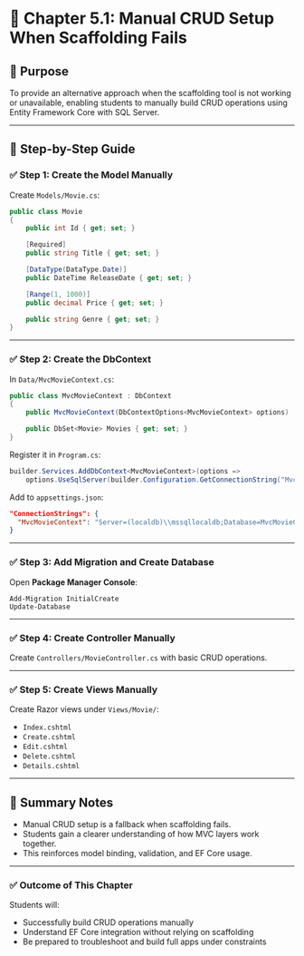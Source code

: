 
# 📘 Chapter 5.1: Manual CRUD Setup When Scaffolding Fails

## 🎯 Purpose
To provide an alternative approach when the scaffolding tool is not working or unavailable, enabling students to manually build CRUD operations using Entity Framework Core with SQL Server.

---

## 📌 Step-by-Step Guide

### ✅ Step 1: Create the Model Manually

Create `Models/Movie.cs`:
```csharp
public class Movie
{
    public int Id { get; set; }

    [Required]
    public string Title { get; set; }

    [DataType(DataType.Date)]
    public DateTime ReleaseDate { get; set; }

    [Range(1, 1000)]
    public decimal Price { get; set; }

    public string Genre { get; set; }
}
```

---

### ✅ Step 2: Create the DbContext

In `Data/MvcMovieContext.cs`:
```csharp
public class MvcMovieContext : DbContext
{
    public MvcMovieContext(DbContextOptions<MvcMovieContext> options) : base(options) { }

    public DbSet<Movie> Movies { get; set; }
}
```

Register it in `Program.cs`:
```csharp
builder.Services.AddDbContext<MvcMovieContext>(options =>
    options.UseSqlServer(builder.Configuration.GetConnectionString("MvcMovieContext")));
```

Add to `appsettings.json`:
```json
"ConnectionStrings": {
  "MvcMovieContext": "Server=(localdb)\\mssqllocaldb;Database=MvcMovieContext;Trusted_Connection=True;"
}
```

---

### ✅ Step 3: Add Migration and Create Database

Open **Package Manager Console**:
```
Add-Migration InitialCreate
Update-Database
```

---

### ✅ Step 4: Create Controller Manually

Create `Controllers/MovieController.cs` with basic CRUD operations.

---

### ✅ Step 5: Create Views Manually

Create Razor views under `Views/Movie/`:
- `Index.cshtml`
- `Create.cshtml`
- `Edit.cshtml`
- `Delete.cshtml`
- `Details.cshtml`

---

## 📝 Summary Notes

- Manual CRUD setup is a fallback when scaffolding fails.
- Students gain a clearer understanding of how MVC layers work together.
- This reinforces model binding, validation, and EF Core usage.

---

### ✅ Outcome of This Chapter
Students will:
- Successfully build CRUD operations manually
- Understand EF Core integration without relying on scaffolding
- Be prepared to troubleshoot and build full apps under constraints

